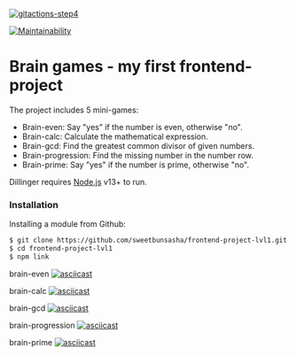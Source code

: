 [![gitactions-step4](https://github.com/sweetbunsasha/frontend-project-lvl1/workflows/gitactions-step4/badge.svg)](https://github.com/sweetbunsasha/frontend-project-lvl1/actions)

[![Maintainability](https://api.codeclimate.com/v1/badges/97ac8856f40b7aec7408/maintainability)](https://codeclimate.com/github/sweetbunsasha/frontend-project-lvl1/maintainability)

# Brain games - my first frontend-project

The project includes 5 mini-games:
- Brain-even: Say "yes" if the number is even, otherwise "no".
- Brain-calc: Calculate the mathematical expression.
- Brain-gcd: Find the greatest common divisor of given numbers.
- Brain-progression: Find the missing number in the number row.
- Brain-prime: Say "yes" if the number is prime, otherwise "no".

Dillinger requires [Node.js](https://nodejs.org/) v13+ to run.

### Installation

Installing a module from Github:
```sh
$ git clone https://github.com/sweetbunsasha/frontend-project-lvl1.git
$ cd frontend-project-lvl1
$ npm link
```

brain-even
[![asciicast](https://asciinema.org/a/00aE8AYgavDDgoPvtqBEqskdn.svg)](https://asciinema.org/a/00aE8AYgavDDgoPvtqBEqskdn)

brain-calc
[![asciicast](https://asciinema.org/a/XNA1Ap0nJpCGmozUTstUfCFMZ.svg)](https://asciinema.org/a/XNA1Ap0nJpCGmozUTstUfCFMZ)

brain-gcd
[![asciicast](https://asciinema.org/a/wVPSS3JnyYom4TanxsQyOg5sd.svg)](https://asciinema.org/a/wVPSS3JnyYom4TanxsQyOg5sd)

brain-progression
[![asciicast](https://asciinema.org/a/gcMZHioEVH05M1LSlpRobvvZn.svg)](https://asciinema.org/a/gcMZHioEVH05M1LSlpRobvvZn)

brain-prime
[![asciicast](https://asciinema.org/a/8vakBHqdLd8yqOcQLJg2pONF7.svg)](https://asciinema.org/a/8vakBHqdLd8yqOcQLJg2pONF7)